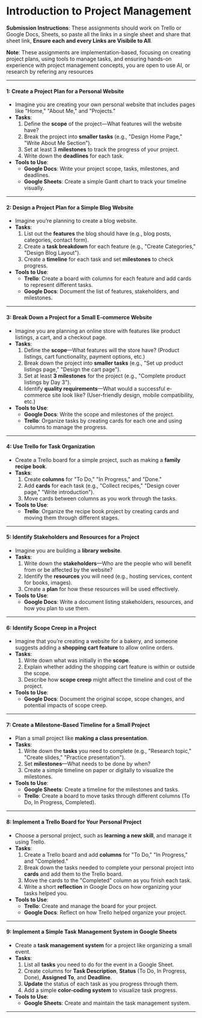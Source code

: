 # Introduction to Project Management

**Submission Instructions**: These assignments should work on Trello or Google Docs, Sheets, so paste all the links in a single sheet and share that sheet link, **Ensure each and every Links are Visibile to All**.

**Note**: These assignments are implementation-based, focusing on creating project plans, using tools to manage tasks, and ensuring hands-on experience with project management concepts, you are open to use AI, or research by refering any resources

---

#### **1: Create a Project Plan for a Personal Website**

- Imagine you are creating your own personal website that includes pages like "Home," "About Me," and "Projects."
- **Tasks**:
  1. Define the **scope** of the project—What features will the website have?
  2. Break the project into **smaller tasks** (e.g., "Design Home Page," "Write About Me Section").
  3. Set at least 3 **milestones** to track the progress of your project.
  4. Write down the **deadlines** for each task.
- **Tools to Use**:
  - **Google Docs**: Write your project scope, tasks, milestones, and deadlines.
  - **Google Sheets**: Create a simple Gantt chart to track your timeline visually.

---

#### **2: Design a Project Plan for a Simple Blog Website**

- Imagine you’re planning to create a blog website.
- **Tasks**:
  1. List out the **features** the blog should have (e.g., blog posts, categories, contact form).
  2. Create a **task breakdown** for each feature (e.g., "Create Categories," "Design Blog Layout").
  3. Create a **timeline** for each task and set **milestones** to check progress.
- **Tools to Use**:
  - **Trello**: Create a board with columns for each feature and add cards to represent different tasks.
  - **Google Docs**: Document the list of features, stakeholders, and milestones.

---

#### **3: Break Down a Project for a Small E-commerce Website**

- Imagine you are planning an online store with features like product listings, a cart, and a checkout page.
- **Tasks**:
  1. Define the **scope**—What features will the store have? (Product listings, cart functionality, payment options, etc.)
  2. Break down the project into **smaller tasks** (e.g., "Set up product listings page," "Design the cart page").
  3. Set at least **3 milestones** for the project (e.g., "Complete product listings by Day 3").
  4. Identify **quality requirements**—What would a successful e-commerce site look like? (User-friendly design, mobile compatibility, etc.)
- **Tools to Use**:
  - **Google Docs**: Write the scope and milestones of the project.
  - **Trello**: Organize tasks by creating cards for each one and using columns to manage the progress.

---

#### **4: Use Trello for Task Organization**

- Create a Trello board for a simple project, such as making a **family recipe book**.
- **Tasks**:
  1. Create **columns** for "To Do," "In Progress," and "Done."
  2. Add **cards** for each task (e.g., "Collect recipes," "Design cover page," "Write introduction").
  3. Move cards between columns as you work through the tasks.
- **Tools to Use**:
  - **Trello**: Organize the recipe book project by creating cards and moving them through different stages.

---

#### **5: Identify Stakeholders and Resources for a Project**

- Imagine you are building a **library website**.
- **Tasks**:
  1. Write down the **stakeholders**—Who are the people who will benefit from or be affected by the website?
  2. Identify the **resources** you will need (e.g., hosting services, content for books, images).
  3. Create a **plan** for how these resources will be used effectively.
- **Tools to Use**:
  - **Google Docs**: Write a document listing stakeholders, resources, and how you plan to use them.

---

#### **6: Identify Scope Creep in a Project**

- Imagine that you’re creating a website for a bakery, and someone suggests adding a **shopping cart feature** to allow online orders.
- **Tasks**:
  1. Write down what was initially in the **scope**.
  2. Explain whether adding the shopping cart feature is within or outside the scope.
  3. Describe how **scope creep** might affect the timeline and cost of the project.
- **Tools to Use**:
  - **Google Docs**: Document the original scope, scope changes, and potential impacts of scope creep.

---

#### **7: Create a Milestone-Based Timeline for a Small Project**

- Plan a small project like **making a class presentation**.
- **Tasks**:
  1. Write down the **tasks** you need to complete (e.g., "Research topic," "Create slides," "Practice presentation").
  2. Set **milestones**—What needs to be done by when?
  3. Create a simple timeline on paper or digitally to visualize the milestones.
- **Tools to Use**:
  - **Google Sheets**: Create a timeline for the milestones and tasks.
  - **Trello**: Create a board to move tasks through different columns (To Do, In Progress, Completed).

---

#### **8: Implement a Trello Board for Your Personal Project**

- Choose a personal project, such as **learning a new skill**, and manage it using Trello.
- **Tasks**:
  1. Create a Trello board and add **columns** for "To Do," "In Progress," and "Completed."
  2. Break down the tasks needed to complete your personal project into **cards** and add them to the Trello board.
  3. Move the cards to the "Completed" column as you finish each task.
  4. Write a short **reflection** in Google Docs on how organizing your tasks helped you.
- **Tools to Use**:
  - **Trello**: Create and manage the board for your project.
  - **Google Docs**: Reflect on how Trello helped organize your project.

---

#### **9: Implement a Simple Task Management System in Google Sheets**

- Create a **task management system** for a project like organizing a small event.
- **Tasks**:
  1. List all **tasks** you need to do for the event in a Google Sheet.
  2. Create columns for **Task Description**, **Status** (To Do, In Progress, Done), **Assigned To**, and **Deadline**.
  3. **Update** the status of each task as you progress through them.
  4. Add a simple **color-coding system** to visualize task progress.
- **Tools to Use**:
  - **Google Sheets**: Create and maintain the task management system.

---
